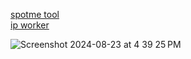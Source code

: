 <a href="https://spotme.jessejesse.com">spotme tool</a><br>
<a href="https://spotme.jessejesse.workers.dev">ip worker</a>

![Screenshot 2024-08-23 at 4 39 25 PM](https://github.com/user-attachments/assets/e55732c2-1b4e-4718-9fd2-8cd3d2ab8656)
